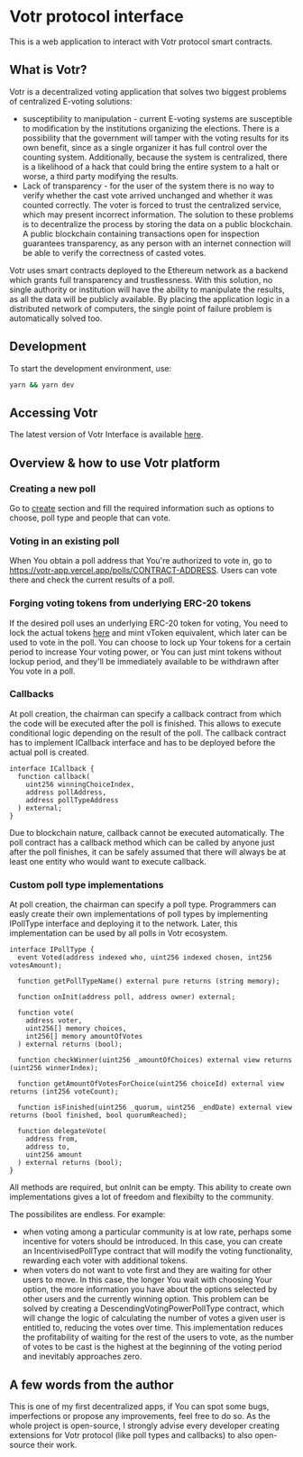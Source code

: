# Votr protocol interface

This is a web application to interact with Votr protocol smart contracts.

## What is Votr?

Votr is a decentralized voting application that solves two biggest problems of centralized E-voting solutions:
- susceptibility to manipulation - current E-voting systems are susceptible to modification by the institutions organizing the elections. There is a possibility that the government will tamper with the voting results for its own benefit, since as a single organizer it has full control over the counting system. Additionally, because the system is centralized, there is a likelihood of a hack that could bring the entire system to a halt or worse, a third party modifying the results.
- Lack of transparency - for the user of the system there is no way to verify whether the cast vote arrived unchanged and whether it was counted correctly. The voter is forced to trust the centralized service, which may present incorrect information.
The solution to these problems is to decentralize the process by storing the data on a public blockchain. A public blockchain containing transactions open for inspection guarantees transparency, as any person with an internet connection will be able to verify the correctness of casted votes. 

Votr uses smart contracts deployed to the Ethereum network as a backend which grants full transparency and trustlessness. With this solution, no single authority or institution will have the ability to manipulate the results, as all the data will be publicly available. By placing the application logic in a distributed network of computers, the single point of failure problem is automatically solved too.

## Development

To start the development environment, use:

```bash
yarn && yarn dev
```

## Accessing Votr

The latest version of Votr Interface is available [here](https://votr-app.vercel.app/).

## Overview & how to use Votr platform

### Creating a new poll

Go to [create](https://votr-app.vercel.app/create) section and fill the required information such as options to choose, poll type and people that can vote.

<!-- ![](http://i.imgur.com/60bts.gi) -->

### Voting in an existing poll

When You obtain a poll address that You're authorized to vote in, go to https://votr-app.vercel.app/polls/CONTRACT-ADDRESS. Users can vote there and check the current results of a poll.

<!-- ![](http://i.imgur.com/60bts.gi) -->

### Forging voting tokens from underlying ERC-20 tokens

If the desired poll uses an underlying ERC-20 token for voting, You need to lock the actual tokens [here](https://votr-app.vercel.app/forge) and mint vToken equivalent, which later can be used to vote in the poll. You can choose to lock up Your tokens for a certain period to increase Your voting power, or You can just mint tokens without lockup period, and they'll be immediately available to be withdrawn after You vote in a poll.

### Callbacks

At poll creation, the chairman can specify a callback contract from which the code will be executed after the poll is finished. This allows to execute conditional logic depending on the result of the poll. The callback contract has to implement ICallback interface and has to be deployed before the actual poll is created.

```solidity
interface ICallback {
  function callback(
    uint256 winningChoiceIndex,
    address pollAddress,
    address pollTypeAddress
  ) external;
}
```

Due to blockchain nature, callback cannot be executed automatically. The poll contract has a callback method which can be called by anyone just after the poll finishes, it can be safely assumed that there will always be at least one entity who would want to execute callback.

### Custom poll type implementations

At poll creation, the chairman can specify a poll type. Programmers can easly create their own implementations of poll types by implementing IPollType interface and deploying it to the network. Later, this implementation can be used by all polls in Votr ecosystem.

```solidity
interface IPollType {
  event Voted(address indexed who, uint256 indexed chosen, int256 votesAmount);

  function getPollTypeName() external pure returns (string memory);

  function onInit(address poll, address owner) external;

  function vote(
    address voter,
    uint256[] memory choices,
    int256[] memory amountOfVotes
  ) external returns (bool);

  function checkWinner(uint256 _amountOfChoices) external view returns (uint256 winnerIndex);

  function getAmountOfVotesForChoice(uint256 choiceId) external view returns (int256 voteCount);

  function isFinished(uint256 _quorum, uint256 _endDate) external view returns (bool finished, bool quorumReached);

  function delegateVote(
    address from,
    address to,
    uint256 amount
  ) external returns (bool);
}
```

All methods are required, but onInit can be empty. This ability to create own implementations gives a lot of freedom and flexibilty to the community.

The possibilites are endless. For example:

- when voting among a particular community is at low rate, perhaps some incentive for voters should be introduced. In this case, you can create an IncentivisedPollType contract that will modify the voting functionality, rewarding each voter with additional tokens.
- when voters do not want to vote first and they are waiting for other users to move. In this case, the longer You wait with choosing Your option, the more information you have about the options selected by other users and the currently winning option. This problem can be solved by creating a DescendingVotingPowerPollType contract, which will change the logic of calculating the number of votes a given user is entitled to, reducing the votes over time. This implementation reduces the profitability of waiting for the rest of the users to vote, as the number of votes to be cast is the highest at the beginning of the voting period and inevitably approaches zero.

## A few words from the author

This is one of my first decentralized apps, if You can spot some bugs, imperfections or propose any improvements, feel free to do so. As the whole project is open-source, I strongly advise every developer creating extensions for Votr protocol (like poll types and callbacks) to also open-source their work.
